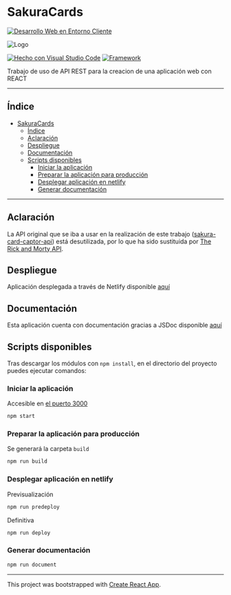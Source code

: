 # SakuraCards

[![Desarrollo Web en Entorno Cliente](https://img.shields.io/badge/Asignatura-DWEC-ff69b4?style=for-the-badge)](https://iesrafaelalberti.es/c-f-g-s-desarrollo-de-aplicaciones-web/)

![Logo](https://seller.tcgplayer.com/media/2972/weiss_schwarz_cardcaptor_sakrua_clear_card_banner_02-2x.jpg)

[![Hecho con Visual Studio Code](https://badges.aleen42.com/src/visual_studio_code.svg)](https://code.visualstudio.com/)
[![Framework](https://badges.aleen42.com/src/react.svg)](https://reactjs.org/)

Trabajo de uso de API REST para la creacion de una aplicación web con REACT

---

## Índice

- [SakuraCards](#sakuracards)
  - [Índice](#índice)
  - [Aclaración](#aclaración)
  - [Despliegue](#despliegue)
  - [Documentación](#documentación)
  - [Scripts disponibles](#scripts-disponibles)
    - [Iniciar la aplicación](#iniciar-la-aplicación)
    - [Preparar la aplicación para producción](#preparar-la-aplicación-para-producción)
    - [Desplegar aplicación en netlify](#desplegar-aplicación-en-netlify)
    - [Generar documentación](#generar-documentación)

---

## Aclaración

La API original que se iba a usar en la realización de este trabajo ([sakura-card-captor-api](https://github.com/JessVel/sakura-card-captor-api)) está desutilizada, por lo que ha sido sustituida por [The Rick and Morty API](https://rickandmortyapi.com/).

## Despliegue

Aplicación desplegada a través de Netlify disponible [aquí](https://stupendous-mermaid-eabb10.netlify.app/)

## Documentación

Esta aplicación cuenta con documentación gracias a JSDoc disponible [aquí](https://salem404.github.io/sakura-cards/)

## Scripts disponibles

Tras descargar los módulos con `npm install`, en el directorio del proyecto puedes ejecutar comandos:

### Iniciar la aplicación

Accesible en [el puerto 3000](http://localhost:3000)

```bash
npm start
```

### Preparar la aplicación para producción

Se generará la carpeta `build`

```bash
npm run build
```

### Desplegar aplicación en netlify

Previsualización

```bash
npm run predeploy
```

Definitiva

```bash
npm run deploy
```

### Generar documentación

```bash
npm run document
```

---

This project was bootstrapped with [Create React App](https://github.com/facebook/create-react-app).
